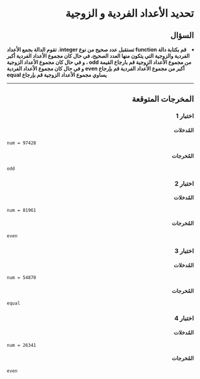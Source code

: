 # <div dir="rtl">تحديد الأعداد الفردية و الزوجية</div>

## <div dir="rtl">السؤال</div>

<li dir="rtl">
<b>
قم بكتابة دالة function تستقبل عدد صحيح من نوع integer. تقوم الدالة بجمع الأعداد الفردية والزوجية التي يتكون منها العدد الصحيح، في حال كان مجموع الأعداد الفردية أكبر من مجموع الأعداد الزوجية قم بارجاع القيمة odd ، و في حال كان مجموع الأعداد الزوجية أكبر من مجموع الأعداد الفردية قم بإرجاع even و في حال كان مجموع الأعداد الفردية يساوي مجموع الأعداد الزوجية قم بإرجاع equal
</b>
</li>

---

## <div dir="rtl">المخرجات المتوقعة</div>

### <div dir="rtl">اختبار 1</div>

#### <div dir="rtl">المُدخلات</div>

```text
num = 97428
```

#### <div dir="rtl">المُخرجات</div>

```text
odd
```

### <div dir="rtl">اختبار 2</div>

#### <div dir="rtl">المُدخلات</div>

```text
num = 81961
```

#### <div dir="rtl">المُخرجات</div>

```text
even
```

### <div dir="rtl">اختبار 3</div>

#### <div dir="rtl">المُدخلات</div>

```text
num = 54870
```

#### <div dir="rtl">المُخرجات</div>

```text
equal
```

### <div dir="rtl">اختبار 4</div>

#### <div dir="rtl">المُدخلات</div>

```text
num = 26341
```

#### <div dir="rtl">المُخرجات</div>

```text
even
```